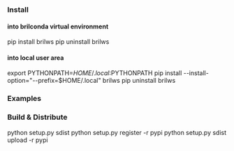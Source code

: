 ### Install

#### into brilconda virtual environment
pip install brilws
pip uninstall brilws

#### into local user area
export PYTHONPATH=$HOME/.local:$PYTHONPATH
pip install --install-option="--prefix=$HOME/.local" brilws
pip uninstall brilws

### Examples

### Build & Distribute
python setup.py sdist 
python setup.py register -r pypi
python setup.py sdist upload -r pypi
 
